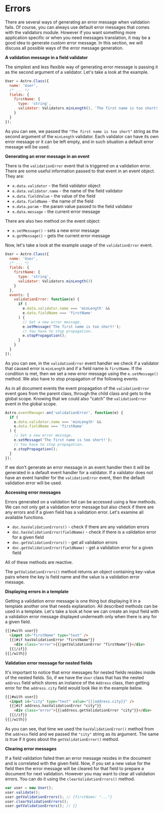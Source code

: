 # Errors

There are several ways of generating an error message when validation fails. Of course, you can always use default error messages that comes with the validators module. However if you want something more application specific or when you need messages translation, it may be a good idea to generate custom error message. In this section, we will discuss all possible ways of the error message generation.

**A validation message in a field validator**

The simplest and less flexible way of generating error message is passing it as the second argument of a validator. Let's take a look at the example.

```js
User = Astro.Class({
  name: 'User',
  /* ... */
  fields: {
    firstName: {
      type: 'string',
      validator: Validators.minLength(3, 'The first name is too short!')
    }
  }
});
```

As you can see, we passed the `"The first name is too short"` string as the second argument of the `minLength` validator. Each validator can have its own error message or it can be left empty, and in such situation a default error message will be used.

**Generating an error message in an event**

There is the `validationError` event that is triggered on a validation error. There are some useful information passed to that event in an event object. They are:

- `e.data.validator` - the field validator object
- `e.data.validator.name` - the name of the field validator
- `e.data.fieldValue` - the value of the field
- `e.data.fieldName` - the name of the field
- `e.data.param` - the param value passed to the field validator
- `e.data.message` - the current error message

There are also two method on the event object:

- `e.setMessage()` - sets a new error message
- `e.getMessage()` - gets the current error message

Now, let's take a look at the example usage of the `validationError` event.

```js
User = Astro.Class({
  name: 'User',
  /* ... */
  fields: {
    firstName: {
      type: 'string',
      validator: Validators.minLength(3)
    }
  },
  events: {
    validationError: function(e) {
      if (
        e.data.validator.name === 'minLength' &&
        e.data.fieldName === 'firstName'
      ) {
        // Set a new error message.
        e.setMessage('The first name is too short!');
        // You have to stop propagation.
        e.stopPropagation();
      }
    }
  }
});
```

As you can see, in the `validationError` event handler we check if a validator that caused error is `minLength` and if a field name is `firstName`. If the condition is met, then we set a new error message using the `e.setMessage()` method. We also have to stop propagation of the following events.

As in all document events the event propagation of the `validationError` event goes from the parent class, through the child class and gets to the global scope. Knowing that we could also "catch" the `validationError` event in the global scope.

```js
Astro.eventManager.on('validationError', function(e) {
  if (
    e.data.validator.name === 'minLength' &&
    e.data.fieldName === 'firstName'
  ) {
    // Set a new error message.
    e.setMessage('The first name is too short!');
    // You have to stop propagation.
    e.stopPropagation();
  }
});
```

If we don't generate an error message in an event handler then it will be generated in a default event handler for a validator. If a validator does not have an event handler for the `validationError` event, then the default validation error will be used.

**Accessing error messages**

Errors generated on a validation fail can be accessed using a few methods. We can not only get a validation error message but also check if there are any errors and if a given field has a validation error. Let's examine all available functions.

- `doc.hasValidationErrors()` - check if there are any validation errors
- `doc.hasValidationError(fieldName)` - check if there is a validation error for a given field
- `doc.getValidationErrors()` - get all validation errors
- `doc.getValidationError(fieldName)` - get a validation error for a given field

All of these methods are reactive.

The `getValidationErrors()` method returns an object containing key-value pairs where the key is field name and the value is a validation error message.

**Displaying errors in a template**

Getting a validation error message is one thing but displaying it in a template another one that needs explanation. All described methods can be used in a template. Let's take a look at how we can create an input field with a validation error message displayed underneath only when there is any for a given field.

```html
{{|#with user}}
  <input id="firstName" type="text" />
  {{|#if hasValidationError "firstName"}}
    <div class="error">{{|getValidationError "firstName"}}</div>
  {{|/if}}
{{|/with}}
```

**Validation error message for nested fields**

It's important to notice that error messages for nested fields resides inside of the nested fields. So, if we have the `User` class that has the nested `address` field which stores an instance of the `Address` class, then getting error for the `address.city` field would look like in the example below.

```html
{{|#with user}}
  <input id="city" type="text" value="{{|address.city}}" />
  {{|#if address.hasValidationError "city"}}
    <div class="error">{{|address.getValidationError "city"}}</div>
  {{|/if}}
{{|/with}}
```

As you can see, that time we used the `hasValidationError()` method from the `address` field and we passed the `"city"` string as its argument. The same is true if it goes about the `getValidationError()` method.

**Clearing error messages**

If a field validation failed then an error message resides in the document and is correlated with the given field. Now, if you set a new value for the field then the error message will be cleared for that field to prepare a document for next validation. However you may want to clear all validation errors. You can do it using the `clearValidationErrors()` method.

```js
var user = new User();
user.validate();
user.getValidationErrors(); // {firstName: "..."}
user.clearValidationErrors();
user.getValidationErrors(); // {}
```